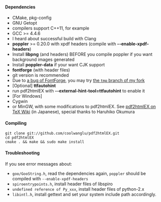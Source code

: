 #### Dependencies

* CMake, pkg-config
* GNU Getopt
* compilers support C++11, for example
 * GCC >= 4.4.6
 * I heard about successful build with Clang 
* **poppler** >= 0.20.0 with xpdf headers (compile with **--enable-xpdf-headers**)
 * Install **libpng** (and headers) BEFORE you compile poppler if you want background images generated
 * Install **poppler-data** if your want CJK support
* **fontforge** (with header files)
 * git version is recommended
 * Due to [a bug of FontForge](https://github.com/fontforge/fontforge/issues/465), you may try [the `tmp` branch of my fork](https://github.com/coolwanglu/fontforge/tree/tmp)
* [Optional] **ttfautohint**
 * run pdf2htmlEX with **--external-hint-tool=ttfautohint** to enable it
* [For Windows]
 * Cygwin 
 * or MinGW, with some modifications to pdf2htmlEX. See [pdf2htmlEX on TeX Wiki](http://oku.edu.mie-u.ac.jp/~okumura/texwiki/?pdf2htmlEX) (in Japanese), special thanks to Haruhiko Okumura

#### Compiling

    git clone git://github.com/coolwanglu/pdf2htmlEX.git
    cd pdf2htmlEX
    cmake . && make && sudo make install

#### Troubleshooting

If you see error messages about:

 - `goo/GooString.h`, read the dependencies again, `poppler` should be compiled with `--enable-xpdf-headers`
 - `spiroentrypoints.h`, install header files of libspiro
 - `undefined reference of Py_xxx`, install header files of python-2.x
 - `libintl.h`, install gettext and set your system include path accordingly.
